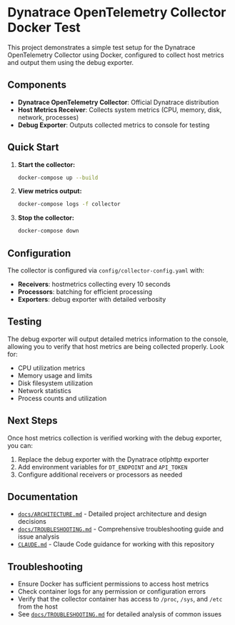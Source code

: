 # Dynatrace OpenTelemetry Collector Docker Test

This project demonstrates a simple test setup for the Dynatrace OpenTelemetry Collector using Docker, configured to collect host metrics and output them using the debug exporter.

## Components

- **Dynatrace OpenTelemetry Collector**: Official Dynatrace distribution
- **Host Metrics Receiver**: Collects system metrics (CPU, memory, disk, network, processes)
- **Debug Exporter**: Outputs collected metrics to console for testing

## Quick Start

1. **Start the collector:**
   ```bash
   docker-compose up --build
   ```

2. **View metrics output:**
   ```bash
   docker-compose logs -f collector
   ```

3. **Stop the collector:**
   ```bash
   docker-compose down
   ```

## Configuration

The collector is configured via `config/collector-config.yaml` with:

- **Receivers**: hostmetrics collecting every 10 seconds
- **Processors**: batching for efficient processing
- **Exporters**: debug exporter with detailed verbosity

## Testing

The debug exporter will output detailed metrics information to the console, allowing you to verify that host metrics are being collected properly. Look for:

- CPU utilization metrics
- Memory usage and limits
- Disk filesystem utilization
- Network statistics
- Process counts and utilization

## Next Steps

Once host metrics collection is verified working with the debug exporter, you can:

1. Replace the debug exporter with the Dynatrace otlphttp exporter
2. Add environment variables for `DT_ENDPOINT` and `API_TOKEN`
3. Configure additional receivers or processors as needed

## Documentation

- [`docs/ARCHITECTURE.md`](docs/ARCHITECTURE.md) - Detailed project architecture and design decisions
- [`docs/TROUBLESHOOTING.md`](docs/TROUBLESHOOTING.md) - Comprehensive troubleshooting guide and issue analysis
- [`CLAUDE.md`](CLAUDE.md) - Claude Code guidance for working with this repository

## Troubleshooting

- Ensure Docker has sufficient permissions to access host metrics
- Check container logs for any permission or configuration errors
- Verify that the collector container has access to `/proc`, `/sys`, and `/etc` from the host
- See [`docs/TROUBLESHOOTING.md`](docs/TROUBLESHOOTING.md) for detailed analysis of common issues